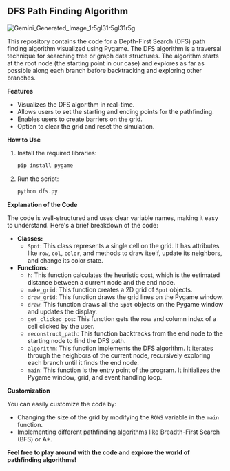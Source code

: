 ## DFS Path Finding Algorithm
![Gemini_Generated_Image_1r5gl31r5gl31r5g](https://github.com/RohanSharma-exe/Algorithm-Visualization/assets/68742910/02bcb4de-38f4-4c49-8078-fcbbc962b46d)


This repository contains the code for a Depth-First Search (DFS) path finding algorithm visualized using Pygame. The DFS algorithm is a traversal technique for searching tree or graph data structures. The algorithm starts at the root node (the starting point in our case) and explores as far as possible along each branch before backtracking and exploring other branches.

**Features**

* Visualizes the DFS algorithm in real-time.
* Allows users to set the starting and ending points for the pathfinding.
* Enables users to create barriers on the grid.
* Option to clear the grid and reset the simulation.

**How to Use**

1. Install the required libraries:

   ```bash
   pip install pygame
   ```

2. Run the script:

   ```bash
   python dfs.py
   ```

**Explanation of the Code**

The code is well-structured and uses clear variable names, making it easy to understand. Here's a brief breakdown of the code:

* **Classes:**
   * `Spot`: This class represents a single cell on the grid. It has attributes like `row`, `col`, `color`, and methods to draw itself, update its neighbors, and change its color state.
* **Functions:**
   * `h`: This function calculates the heuristic cost, which is the estimated distance between a current node and the end node.
   * `make_grid`: This function creates a 2D grid of `Spot` objects.
   * `draw_grid`: This function draws the grid lines on the Pygame window.
   * `draw`: This function draws all the `Spot` objects on the Pygame window and updates the display.
   * `get_clicked_pos`: This function gets the row and column index of a cell clicked by the user.
   * `reconstruct_path`: This function backtracks from the end node to the starting node to find the DFS path.
   * `algorithm`: This function implements the DFS algorithm. It iterates through the neighbors of the current node, recursively exploring each branch until it finds the end node.
   * `main`: This function is the entry point of the program. It initializes the Pygame window, grid, and event handling loop.

**Customization**

You can easily customize the code by:

* Changing the size of the grid by modifying the `ROWS` variable in the `main` function.
* Implementing different pathfinding algorithms like Breadth-First Search (BFS) or A*.

**Feel free to play around with the code and explore the world of pathfinding algorithms!**
